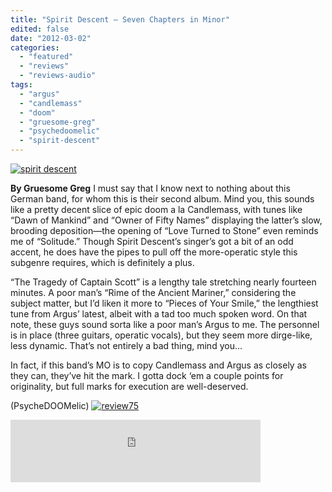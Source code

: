 ```yaml
---
title: "Spirit Descent – Seven Chapters in Minor"
edited: false
date: "2012-03-02"
categories:
  - "featured"
  - "reviews"
  - "reviews-audio"
tags:
  - "argus"
  - "candlemass"
  - "doom"
  - "gruesome-greg"
  - "psychedoomelic"
  - "spirit-descent"
---
```


[![](http://www.hellbound.ca/wp-content/uploads/2012/03/spirit-whatever.jpg "spirit descent")](http://www.hellbound.ca/wp-content/uploads/2012/03/spirit-whatever.jpg)

**By Gruesome Greg** I must say that I know next to nothing about this German band, for whom this is their second album. Mind you, this sounds like a pretty decent slice of epic doom a la Candlemass, with tunes like “Dawn of Mankind” and “Owner of Fifty Names” displaying the latter’s slow, brooding deposition—the opening of “Love Turned to Stone” even reminds me of “Solitude.” Though Spirit Descent’s singer’s got a bit of an odd accent, he does have the pipes to pull off the more-operatic style this subgenre requires, which is definitely a plus.

“The Tragedy of Captain Scott” is a lengthy tale stretching nearly fourteen minutes. A poor man’s “Rime of the Ancient Mariner,” considering the subject matter, but I’d liken it more to “Pieces of Your Smile,” the lengthiest tune from Argus’ latest, albeit with a tad too much spoken word. On that note, these guys sound sorta like a poor man’s Argus to me. The personnel is in place (three guitars, operatic vocals), but they seem more dirge-like, less dynamic. That’s not entirely a bad thing, mind you…

In fact, if this band’s MO is to copy Candlemass and Argus as closely as they can, they’ve hit the mark. I gotta dock ‘em a couple points for originality, but full marks for execution are well-deserved.

(PsycheDOOMelic) [![](http://www.hellbound.ca/wp-content/uploads/2009/09/review75.png "review75")](http://www.hellbound.ca/wp-content/uploads/2009/09/review75.png)

<iframe width="400" height="100" style="position: relative; display: block; width: 400px; height: 100px;" src="http://bandcamp.com/EmbeddedPlayer/v=2/album=2455189043/size=venti/bgcol=FFFFFF/linkcol=4285BB/" allowtransparency="true" frameborder="0"><a href="http://spiritdescent.bandcamp.com/album/seven-chapters-in-a-minor">SEVEN CHAPTERS IN A MINOR by Spirit Descent</a></iframe>
